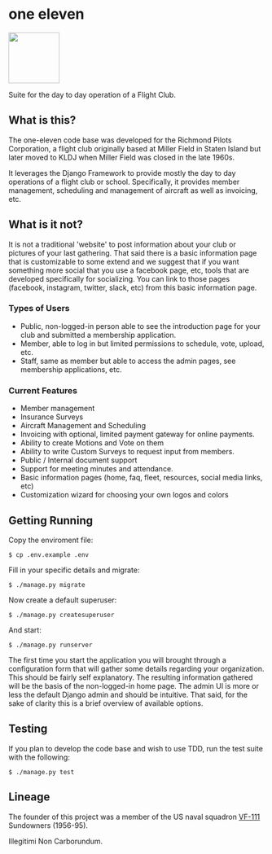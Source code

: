 # one eleven

<img src="https://raw.githubusercontent.com/closeair/sundowners-fc/dev/static/img/logo.png" width="100"/>

Suite for the day to day operation of a Flight Club.

## What is this?

The one-eleven code base was developed for the Richmond Pilots Corporation, a flight club originally based at Miller Field in Staten Island but later moved to KLDJ when Miller Field was closed in the late 1960s.

It leverages the Django Framework to provide mostly the day to day operations of a flight club or school. Specifically, it provides member management, scheduling and management of aircraft as well as invoicing, etc.

## What is it not?

It is not a traditional 'website' to post information about your club or pictures of your last gathering. That said there is a basic information page that is customizable to some extend and we suggest that if you want something more social that you use a facebook page, etc, tools that are developed specifically for socializing. You can link to those pages (facebook, instagram, twitter, slack, etc) from this basic information page.

### Types of Users

* Public, non-logged-in person able to see the introduction page for your club and submitted a membership application.
* Member, able to log in but limited permissions to schedule, vote, upload, etc.
* Staff, same as member but able to access the admin pages, see membership applications, etc.

### Current Features

* Member management
* Insurance Surveys
* Aircraft Management and Scheduling
* Invoicing with optional, limited payment gateway for online payments.
* Ability to create Motions and Vote on them
* Ability to write Custom Surveys to request input from members.
* Public / Internal document support
* Support for meeting minutes and attendance.
* Basic information pages (home, faq, fleet, resources, social media links, etc)
* Customization wizard for choosing your own logos and colors

## Getting Running

Copy the enviroment file:

    $ cp .env.example .env

Fill in your specific details and migrate:

    $ ./manage.py migrate

Now create a default superuser:

    $ ./manage.py createsuperuser

And start:

    $ ./manage.py runserver

The first time you start the application you will brought through a configuration form that will gather some details regarding your organization. This should be fairly self explanatory. The resulting information gathered will be the basis of the non-logged-in home page. The admin UI is more or less the default Django admin and should be intuitive. That said, for the sake of clarity this is a brief overview of available options.


## Testing

If you plan to develop the code base and wish to use TDD, run the test suite with the following:

    $ ./manage.py test


## Lineage
The founder of this project was a member of the US naval squadron [VF-111](https://en.wikipedia.org/wiki/VF-111_(1956-95)) Sundowners (1956-95).

Illegitimi Non Carborundum.
